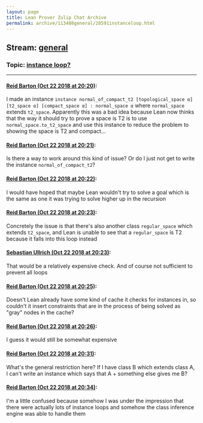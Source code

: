 ```yaml
---
layout: page
title: Lean Prover Zulip Chat Archive 
permalink: archive/113488general/28591instanceloop.html
---
```


## Stream: [general](index.html)
### Topic: [instance loop?](28591instanceloop.html)

---

#### [Reid Barton (Oct 22 2018 at 20:20)](https://leanprover.zulipchat.com/#narrow/stream/113488-general/topic/instance%20loop%3F/near/136284768):
I made an instance `instance normal_of_compact_t2 [topological_space α] [t2_space α] [compact_space α] : normal_space α` where `normal_space` extends `t2_space`. Apparently this was a bad idea because Lean now thinks that the way it should try to prove a space is T2 is to use `normal_space.to_t2_space` and use this instance to reduce the problem to showing the space is T2 and compact...

#### [Reid Barton (Oct 22 2018 at 20:21)](https://leanprover.zulipchat.com/#narrow/stream/113488-general/topic/instance%20loop%3F/near/136284802):
Is there a way to work around this kind of issue? Or do I just not get to write the instance `normal_of_compact_t2`?

#### [Reid Barton (Oct 22 2018 at 20:22)](https://leanprover.zulipchat.com/#narrow/stream/113488-general/topic/instance%20loop%3F/near/136284881):
I would have hoped that maybe Lean wouldn't try to solve a goal which is the same as one it was trying to solve higher up in the recursion

#### [Reid Barton (Oct 22 2018 at 20:23)](https://leanprover.zulipchat.com/#narrow/stream/113488-general/topic/instance%20loop%3F/near/136284920):
Concretely the issue is that there's also another class `regular_space` which extends `t2_space`, and Lean is unable to see that a `regular_space` is T2 because it falls into this loop instead

#### [Sebastian Ullrich (Oct 22 2018 at 20:23)](https://leanprover.zulipchat.com/#narrow/stream/113488-general/topic/instance%20loop%3F/near/136284937):
That would be a relatively expensive check. And of course not sufficient to prevent all loops

#### [Reid Barton (Oct 22 2018 at 20:25)](https://leanprover.zulipchat.com/#narrow/stream/113488-general/topic/instance%20loop%3F/near/136285034):
Doesn't Lean already have some kind of cache it checks for instances in, so couldn't it insert constraints that are in the process of being solved as "gray" nodes in the cache?

#### [Reid Barton (Oct 22 2018 at 20:26)](https://leanprover.zulipchat.com/#narrow/stream/113488-general/topic/instance%20loop%3F/near/136285068):
I guess it would still be somewhat expensive

#### [Reid Barton (Oct 22 2018 at 20:31)](https://leanprover.zulipchat.com/#narrow/stream/113488-general/topic/instance%20loop%3F/near/136285420):
What's the general restriction here? If I have class B which extends class A, I can't write an instance which says that A + something else gives me B?

#### [Reid Barton (Oct 22 2018 at 20:34)](https://leanprover.zulipchat.com/#narrow/stream/113488-general/topic/instance%20loop%3F/near/136285593):
I'm a little confused because somehow I was under the impression that there were actually lots of instance loops and somehow the class inference engine was able to handle them

